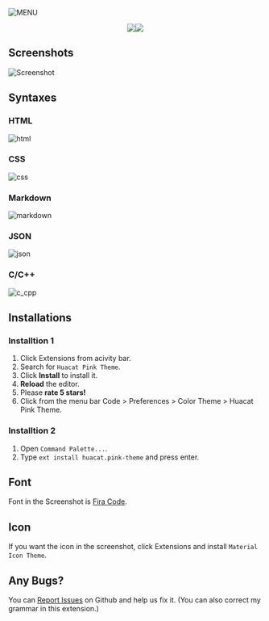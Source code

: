 ![MENU](https://github.com/huacat1017/huacat.pink-theme-0.0.1/raw/master/image/menu.png)
<p align="center"><img src="https://vsmarketplacebadges.dev/downloads-short/huacat.pink-theme.svg?style=for-the-badge&colorA=dd71b9&colorB=ed81c9&label=DOWNLOADS"><img src="https://vsmarketplacebadges.dev/version-short/huacat.pink-theme.svg?style=for-the-badge&colorA=72696f&colorB=978c94&label=VERSION"></p>


## Screenshots
![Screenshot](https://github.com/huacat1017/huacat.pink-theme-0.0.1/raw/master/image/screenshot.png)

## Syntaxes
### HTML
![html](https://github.com/huacat1017/huacat.pink-theme-0.0.1/raw/master/syntax/html.png)
### CSS
![css](https://github.com/huacat1017/huacat.pink-theme-0.0.1/raw/master/syntax/css.png)
### Markdown
![markdown](https://github.com/huacat1017/huacat.pink-theme-0.0.1/raw/master/syntax/markdown.png)
### JSON
![json](https://github.com/huacat1017/huacat.pink-theme-0.0.1/raw/master/syntax/json.png)
### C/C++
![c_cpp](https://github.com/huacat1017/huacat.pink-theme-0.0.1/raw/master/syntax/c_cpp.png)

## Installations
### Installtion 1
1. Click Extensions from acivity bar.
2. Search for `Huacat Pink Theme`.
3. Click **Install** to install it.
4. **Reload** the editor.
5. Please **rate 5 stars!**
6. Click from the menu bar Code > Preferences > Color Theme > Huacat Pink Theme.

### Installtion 2
1. Open `Command Palette...`.
2. Type `ext install huacat.pink-theme` and press enter.

## Font
Font in the Screenshot is [Fira Code](https://github.com/tonsky/FiraCode/wiki/VS-Code-Instructions).

## Icon
If you want the icon in the screenshot, click Extensions and install `Material Icon Theme`.

## Any Bugs?
You can [Report Issues](https://github.com/huacat1017/huacat.pink-theme/issues) on Github and help us fix it.
(You can also correct my grammar in this extension.)